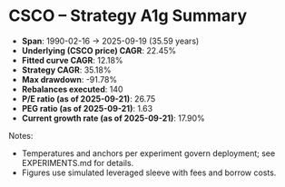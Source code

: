 # CSCO – Strategy A1g Summary

- **Span**: 1990-02-16 → 2025-09-19 (35.59 years)
- **Underlying (CSCO price) CAGR**: 22.45%
- **Fitted curve CAGR**: 12.18%
- **Strategy CAGR**: 35.18%
- **Max drawdown**: -91.78%
- **Rebalances executed**: 140
- **P/E ratio (as of 2025-09-21)**: 26.75
- **PEG ratio (as of 2025-09-21)**: 1.63
- **Current growth rate (as of 2025-09-21)**: 17.90%

Notes:

- Temperatures and anchors per experiment govern deployment; see EXPERIMENTS.md for details.
- Figures use simulated leveraged sleeve with fees and borrow costs.

